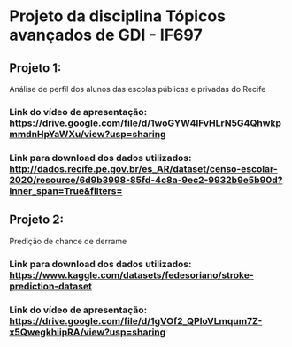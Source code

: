 # Projeto da disciplina Tópicos avançados de GDI - IF697




## Projeto 1:

Análise de perfil dos alunos das escolas públicas e privadas do Recife

### Link do vídeo de apresentação: https://drive.google.com/file/d/1woGYW4lFvHLrN5G4QhwkpmmdnHpYaWXu/view?usp=sharing

### Link para download dos dados utilizados: http://dados.recife.pe.gov.br/es_AR/dataset/censo-escolar-2020/resource/6d9b3998-85fd-4c8a-9ec2-9932b9e5b90d?inner_span=True&filters=

## Projeto 2:

Predição de chance de derrame

### Link para download dos dados utilizados: https://www.kaggle.com/datasets/fedesoriano/stroke-prediction-dataset

### Link do vídeo de apresentação: https://drive.google.com/file/d/1gVOf2_QPIoVLmqum7Z-x5QwegkhiipRA/view?usp=sharing
